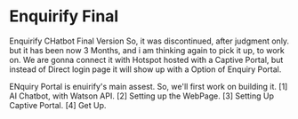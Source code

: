 # Enquirify Final
Enquirify CHatbot Final Version
So, it was discontinued, after judgment only.
but it has been now 3 Months, and i am thinking again to pick it up, to work on.
We are gonna connect it with Hotspot hosted with a Captive Portal, but instead 
of Direct login page it will show up with a Option of Enquiry Portal.

ENquiry Portal is enuirify's main assest.
So, we'll first work on building it.
[1] AI Chatbot, with Watson API.
[2] Setting up the WebPage.
[3] Setting Up Captive Portal.
[4] Get Up.


